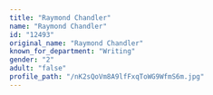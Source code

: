 ```yaml
---
title: "Raymond Chandler"
name: "Raymond Chandler"
id: "12493"
original_name: "Raymond Chandler"
known_for_department: "Writing"
gender: "2"
adult: "false"
profile_path: "/nK2sQoVm8A9lfFxqToWG9WfmS6m.jpg"
---
```

